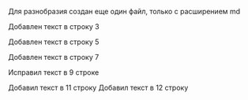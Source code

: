 Для разнобразия создан еще один файл, только с расширением md

Добавлен текст в строку 3

Добавлен текст в строку 5

Добавлен текст в строку 7

Исправил текст в 9 строке

Добавил текст в 11 строку
Добавил текст в 12 строку